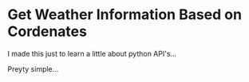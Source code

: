 <h1>Get Weather Information Based on Cordenates</h1>
<p>I made this just to learn a little about python API's...</p>
<p>Preyty simple...</p>

